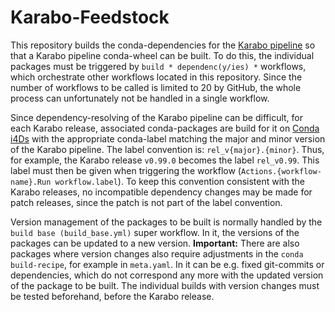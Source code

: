 # Karabo-Feedstock

This repository builds the conda-dependencies for the [Karabo pipeline](https://github.com/i4Ds/Karabo-Pipeline) so that a Karabo pipeline conda-wheel can be built. To do this, the individual packages must be triggered by `build * dependenc(y/ies) *` workflows, which orchestrate other workflows located in this repository. Since the number of workflows to be called is limited to 20 by GitHub, the whole process can unfortunately not be handled in a single workflow.

Since dependency-resolving of the Karabo pipeline can be difficult, for each Karabo release, associated conda-packages are build for it on [Conda i4Ds](https://anaconda.org/i4Ds/repo) with the appropriate conda-label matching the major and minor version of the Karabo pipeline. The label convention is: `rel_v{major}.{minor}`. Thus, for example, the Karabo release `v0.99.0` becomes the label `rel_v0.99`. This label must then be given when triggering the workflow (`Actions.{workflow-name}.Run workflow.label`). To keep this convention consistent with the Karabo releases, no incompatible dependency changes may be made for patch releases, since the patch is not part of the label convention.

Version management of the packages to be built is normally handled by the `build base (build_base.yml)` super workflow. In it, the versions of the packages can be updated to a new version. **Important:** There are also packages where version changes also require adjustments in the `conda build-recipe`, for example in `meta.yaml`. In it can be e.g. fixed git-commits or dependencies, which do not correspond any more with the updated version of the package to be built. The individual builds with version changes must be tested beforehand, before the Karabo release.
